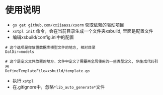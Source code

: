 # 使用说明

* `go get github.com/xxiiaass/xsorm` 获取依赖的驱动项目
* `xstpl init` 命令，会在当前目录生成一个文件夹xsbuild, 里面是配置文件
* 编辑xsbuild/config.ini中的配置
```
# 这个选项是你放置数据库模型文件的地方, 相对目录
DalDir=models

# 这个是定义文件放置的地方，文件中定义了需要再全局使用的一些类型定义, 供生成代码引用
DefineTemplateFile=xsbuild/template.go

```

* 执行 `xstpl`
* 在.gitignore中，忽略`*lib_auto_generate*`文件